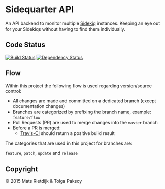 # Sidequarter API

An API backend to monitor multiple [Sidekiq](http://sidekiq.org) instances. Keeping an eye out for your Sidekiqs without having to find them individually.

## Code Status

[![Build Status](https://travis-ci.org/matsrietdijk/sidequarter-api.svg?branch=master)](https://travis-ci.org/matsrietdijk/sidequarter-api)
[![Dependency Status](https://www.versioneye.com/user/projects/564a29c8cc00b0001900004f/badge.svg)](https://www.versioneye.com/user/projects/564a29c8cc00b0001900004f)

## Flow

Within this project the following flow is used regarding version/source control:

- All changes are made and committed on a dedicated branch (except documentation changes)
- Branches are categorized by prefixing the branch name, example: `feature/flow`
- Pull Requests (PR) are used to merge changes into the `master` branch
- Before a PR is merged:
  - [Travis-CI](https://travis-ci.org/matsrietdijk/sidequarter-api/pull_requests) should return a positive build result


The categories that are used in this project for branches are:

`feature`, `patch`, `update` and `release`

## Copyright

&copy; 2015 Mats Rietdijk & Tolga Paksoy
